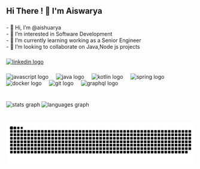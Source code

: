<h2 align="left">Hi  There ! 👋 I'm Aiswarya</h2>

###

<p align="left">- 👋 Hi, I’m @aishuarya<br>- 👀 I’m interested in Software Development<br>- 🌱 I’m currently learning working as a Senior Engineer<br>- 💞️ I’m looking to collaborate on Java,Node js projects</p>

###

<div align="left">
  <a href="https://in.linkedin.com/in/aiswarya-p-m-7069a4146" target="_blank">
    <img src="https://raw.githubusercontent.com/maurodesouza/profile-readme-generator/master/src/assets/icons/social/linkedin/default.svg" width="52" height="40" alt="linkedin logo"  />
  </a>
</div>

###

<div align="left">
  <img src="https://cdn.jsdelivr.net/gh/devicons/devicon/icons/javascript/javascript-original.svg" height="40" alt="javascript logo"  />
  <img width="12" />
  <img src="https://cdn.jsdelivr.net/gh/devicons/devicon/icons/java/java-original.svg" height="40" alt="java logo"  />
  <img width="12" />
  <img src="https://cdn.jsdelivr.net/gh/devicons/devicon/icons/kotlin/kotlin-original.svg" height="40" alt="kotlin logo"  />
  <img width="12" />
  <img src="https://cdn.jsdelivr.net/gh/devicons/devicon/icons/spring/spring-original.svg" height="40" alt="spring logo"  />
  <img width="12" />
  <img src="https://cdn.simpleicons.org/docker/2496ED" height="40" alt="docker logo"  />
  <img width="12" />
  <img src="https://cdn.simpleicons.org/git/F05032" height="40" alt="git logo"  />
  <img width="12" />
  <img src="https://cdn.simpleicons.org/graphql/E10098" height="40" alt="graphql logo"  />
</div>

###

<br clear="both">

<div align="left">
  <img src="https://github-readme-stats.vercel.app/api?username=aishuarya&hide_title=false&hide_rank=false&show_icons=true&include_all_commits=true&count_private=true&disable_animations=false&theme=dracula&locale=en&hide_border=false&order=1" height="150" alt="stats graph"  />
  <img src="https://github-readme-stats.vercel.app/api/top-langs?username=aishuarya&locale=en&hide_title=false&layout=compact&card_width=320&langs_count=6&theme=dracula&hide_border=false&order=2" height="151" alt="languages graph"  />
</div>

###

<br clear="both">

<img src="https://raw.githubusercontent.com/aishuarya/aishuarya/output/snake.svg" alt="Snake animation" />

###
